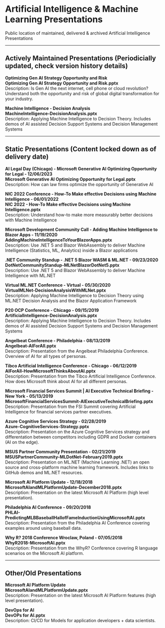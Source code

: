 # Artificial Intelligence & Machine Learning Presentations
Public location of maintained, delivered & archived Artificial Intelligence Presentations

---
## Actively Maintained Presentations (Periodicially updated, check version history details)

**Optimizing Gen AI Strategy Opportunity and Risk**  
**Optimizing Gen AI Strategy Opportunity and Risk.pptx**  
Description: Is Gen AI the next internet, cell phone or cloud revolution? Understand both the opportunity and risk of global digital transformation for your industry.  

**Machine Intelligence - Decision Analysis**
<br>
**MachineIntelligence-DecisionAnalysis.pptx**
<br>
Description: Applying Machine Intelligence to Decision Theory.  Includes demos of AI assisted Decision Support Systems and Decision Management Systems

---
## Static Presentations (Content locked down as of delivery date)

**AI Legal Day (Chicago) - Microsoft Generative AI Optimizing Opportunity for Legal - 12/06/2023**
<br>
**Microsoft Generative AI Optimizing Opportunity for Legal.pptx**
<br>
Description: How can law firms optimize the opportunity of Generative AI

**NIC 2022 Conference - How-To Make effective Decisions using Machine Intelligence - 06/01/2022**
<br>
**NIC 2022 - How-To Make effective Decisions using Machine Intelligence.pptx**
<br>
Description: Understand how-to make more measurably better decisions with Machine Intelligence

**Microsoft Development Community Call - Adding Machine Intelligence to Blazor Apps - 11/19/2020**
<br>
**AddingMachineIntelligenceToYourBlazorApps.pptx**
<br>
Description: Use .NET 5 and Blazor WebAssembly to deliver Machine Intelligence (Statistics, ML, Analytics) inside a Blazor applications

**.NET Community Standup - .NET 5 Blazor WASM & ML.NET - 09/23/2020**
<br>
**DotNetCommunityStandup-MLNetBlazorDotNet5.pptx**
<br>
Description: Use .NET 5 and Blazor WebAssembly to deliver Machine Intelligence with ML.NET

**Virtual ML.NET Conference - Virtual - 05/30/2020**
<br>
**VirtualMLNet-DecisionAnalysisWithMLNet.pptx**
<br>
Description: Applying Machine Intelligence to Decision Theory using ML.NET Decision Analysis and the Blazor Application Framework

**P20 OCP Conference - Chicago - 09/15/2019**
<br>
**ArtificialIntelligence-DecisionAnalysis.pptx**
<br>
Description: Applying Machine Intelligence to Decision Theory.  Includes demos of AI assisted Decision Support Systems and Decision Management Systems

**Angelbeat Conference - Philadelphia - 08/13/2019**
<br>
**Angelbeat-AIForAll.pptx**
<br>
Description: Presentation from the Angelbeat Philadelphia Conference.  Overview of AI for all types of personas.

**Tibco Artificial Intelligence Conference - Chicago - 06/12/2019**
<br>
**AIForAll-HowMicrosoftThinksAboutAI.pptx**
<br>
Description: Presentation from the Tibco Artificial Intelligence Conference.  How does Microsoft think about AI for all different personas.

**Microsoft Financial Services Summit | AI Executive Technical Briefing - New York - 05/13/2019**
<br>
**MicrosoftFinancialServicesSummit-AIExecutiveTechnicalBriefing.pptx**
<br>
Description: Presentation from the FSI Summit covering Artificial Intelligence for financial services partner executives.

**Azure Cognitive Services Strategy - 02/28/2019**
<br>
**Azure-CognitiveServices-Strategy.pptx**
<br>
Description: Presentation on the Azure Cognitive Services strategy and differentation between competitors including GDPR and Docker containers (AI on the edge).

**MSUS Partner Community Presentation - 02/21/2019**
<br>
**MSUSPartnerCommunity-MLDotNet-February2019.pptx**
<br>
Description: Presentation on ML.NET (Machine Learning .NET) an open source and cross-platform machine learning framework.  Includes links to GitHub demos and ML.NET resources.

**Microsoft AI Platform Update - 12/18/2018**
<br>
**MicrosoftAIandMLPlatformUpdate-December2018.pptx**
<br>
Description: Presentation on the latest Microsoft AI Platform (high level presentation).

**Philadelphia AI Conference - 09/20/2018**
<br>
**PHLAI-PredictingMLBBaseballHallofFameInductionUsingMicrosoftAI.pptx**
<br>
Description: Presentation from the Philadelphia AI Conference covering examples around using baseball data.

**Why R? 2018 Conference Wroclaw, Poland - 07/05/2018**
<br>
**WhyR2018-MicrosoftAI.pptx**
<br>
Description: Presentation from the WhyR? Conference covering R language scenarios on the Microsoft AI platform.

---
## Other/Old Presentations

**Microsoft AI Platform Update**
<br>
**MicrosoftAIandMLPlatformUpdate.pptx**
<br>
Description: Presentation on the latest Microsoft AI Platform features (high level presentation).

**DevOps for AI**
<br>
**DevOPs for AI.pptx**
<br>
Description: CI/CD for Models for application developers + data scientists.
